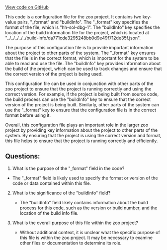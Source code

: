 [View code on GitHub](zoo-labs/zoo/blob/master/contracts/artifacts/@openzeppelin/contracts/token/ERC1155/IERC1155Receiver.sol/IERC1155Receiver.dbg.json)

This code is a configuration file for the zoo project. It contains two key-value pairs, "_format" and "buildInfo". The "_format" key specifies the format of the file, which is "hh-sol-dbg-1". The "buildInfo" key specifies the location of the build information file for the project, which is located at "../../../../../build-info/da771cde3295248bb0d9e49f712de35f.json".

The purpose of this configuration file is to provide important information about the project to other parts of the system. The "_format" key ensures that the file is in the correct format, which is important for the system to be able to read and use the file. The "buildInfo" key provides information about the build of the project, which can be used to track changes and ensure that the correct version of the project is being used.

This configuration file can be used in conjunction with other parts of the zoo project to ensure that the project is running correctly and using the correct version. For example, if the project is being built from source code, the build process can use the "buildInfo" key to ensure that the correct version of the project is being built. Similarly, other parts of the system can use the "_format" key to ensure that the configuration file is in the correct format before using it.

Overall, this configuration file plays an important role in the larger zoo project by providing key information about the project to other parts of the system. By ensuring that the project is using the correct version and format, this file helps to ensure that the project is running correctly and efficiently.
## Questions: 
 1. What is the purpose of the "_format" field in the code?
   - The "_format" field is likely used to specify the format or version of the code or data contained within this file.

2. What is the significance of the "buildInfo" field?
   - The "buildInfo" field likely contains information about the build process for this code, such as the version or build number, and the location of the build info file.

3. What is the overall purpose of this file within the zoo project?
   - Without additional context, it is unclear what the specific purpose of this file is within the zoo project. It may be necessary to examine other files or documentation to determine its role.